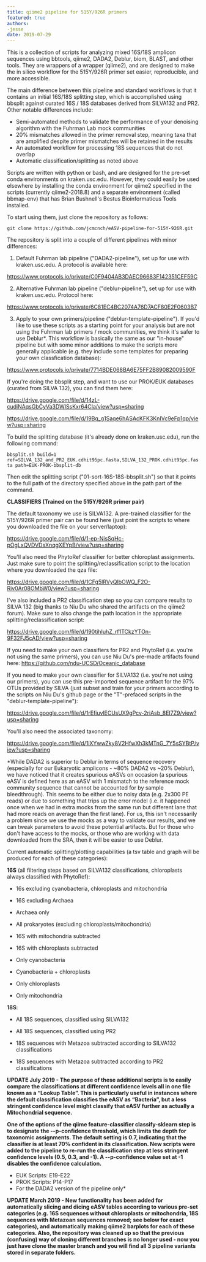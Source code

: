 ```yaml
---
title: qiime2 pipeline for 515Y/926R primers
featured: true
authors:
-jesse
date: 2019-07-29
---
```


This is a collection of scripts for analyzing mixed 16S/18S amplicon sequences using bbtools, qiime2, DADA2, Deblur, biom, BLAST, and other tools. They are wrappers of a wrapper (qiime2), and are designed to make the in silico workflow for the 515Y/926R primer set easier, reproducible, and more accessible.

The main difference between this pipeline and standard workflows is that it contains an initial 16S/18S splitting step, which is accomplished using bbsplit against curated 16S / 18S databases derived from SILVA132 and PR2. Other notable differences include:

* Semi-automated methods to validate the performance of your denoising algorithm with the Fuhrman Lab mock communities
* 20% mismatches allowed in the primer removal step, meaning taxa that are amplified despite primer mismatches will be retained in the results
* An automated workflow for processing 18S sequences that do not overlap
* Automatic classification/splitting as noted above

Scripts are written with python or bash, and are designed for the pre-set conda environments on kraken.usc.edu. However, they could easily be used elsewhere by installing the conda environment for qiime2 specified in the scripts (currently qiime2-2018.8) and a separate environment (called bbmap-env) that has Brian Bushnell's Bestus Bioinformaticus Tools installed.

To start using them, just clone the repository as follows:

`git clone https://github.com/jcmcnch/eASV-pipeline-for-515Y-926R.git`

The repository is split into a couple of different pipelines with minor differences:

1. Default Fuhrman lab pipeline ("DADA2-pipeline"), set up for use with kraken.usc.edu. A protocol is available here:

https://www.protocols.io/private/C0F9404AB3DAEC96683F142351CEF59C

2. Alternative Fuhrman lab pipeline ("deblur-pipeline"), set up for use with kraken.usc.edu. Protocol here:

https://www.protocols.io/private/6C81EC4BC2074A76D7ACF80E2F0603B7

3. Apply to your own primers/pipeline ("deblur-template-pipeline"). If you'd like to use these scripts as a starting point for your analysis but are not using the Fuhrman lab primers / mock communities, we think it's safer to use Deblur*. This workflow is basically the same as our "in-house" pipeline but with some minor additions to make the scripts more generally applicable (e.g. they include some templates for preparing your own classfication database):

https://www.protocols.io/private/7714BDE068BA6E75FF2B89082009590F

If you're doing the bbsplit step, and want to use our PROK/EUK databases (curated from SILVA 132), you can find them here:

https://drive.google.com/file/d/14zL-cudiNAqsGbCyVa3DWlSsKxr64CIa/view?usp=sharing

https://drive.google.com/file/d/19Bq_g1Saqe6hASAcKFK3KnIVc9eFp1qp/view?usp=sharing

To build the splitting database (it's already done on kraken.usc.edu), run the following command:

`bbsplit.sh build=1 ref=SILVA_132_and_PR2_EUK.cdhit95pc.fasta,SILVA_132_PROK.cdhit95pc.fasta path=EUK-PROK-bbsplit-db`

Then edit the splitting script ("01-sort-16S-18S-bbsplit.sh") so that it points to the full path of the directory specified above in the path part of the command.

**CLASSIFIERS (Trained on the 515Y/926R primer pair)**

The default taxonomy we use is SILVA132. A pre-trained classifier for the 515Y/926R primer pair can be found here (just point the scripts to where you downloaded the file on your server/laptop):

https://drive.google.com/file/d/1-ep-NisSqHc-pOgLxQVDVDsXnqgXEYpB/view?usp=sharing

You'll also need the PhytoRef classifier for better chloroplast assignments. Just make sure to point the splitting/reclassification script to the location where you downloaded the qza file:

https://drive.google.com/file/d/1CFg5IRVyQlbOWQ_F2O-Riv0Ar08OMbW0/view?usp=sharing

I've also included a PR2 classification step so you can compare results to SILVA 132 (big thanks to Niu Du who shared the artifacts on the qiime2 forum). Make sure to also change the path location in the appropriate splitting/reclassification script:

https://drive.google.com/file/d/190tihIuhZ_rf1TCkzYTOn-9F32FJ5cAD/view?usp=sharing

If you need to make your own classifiers for PR2 and PhytoRef (i.e. you're not using the same primers), you can use Niu Du's pre-made artifacts found here: https://github.com/ndu-UCSD/Oceanic_database

If you need to make your own classifier for SILVA132 (i.e. you're not using our primers), you can use this pre-imported sequence artifact for the 97% OTUs provided by SILVA (just subset and train for your primers according to the scripts on Niu Du's github page or the "T"-prefaced scripts in the "deblur-template-pipeline"):

https://drive.google.com/file/d/1rEfiuvlECUsUX9gPcv-2riAsb_8EI7Z9/view?usp=sharing

You'll also need the associated taxonomy:

https://drive.google.com/file/d/1iXYwwZky8V2HfwXh3kMTnG_7Y5sSYBtP/view?usp=sharing

*While DADA2 is superior to Deblur in terms of sequence recovery (especially for our Eukaryotic amplicons - ~80% DADA2 vs ~20% Deblur), we have noticed that it creates spurious eASVs on occasion (a spurious eASV is defined here as an eASV with 1 mismatch to the reference mock community sequence that cannot be accounted for by sample bleedthrough). This seems to be either due to noisy data (e.g. 2x300 PE reads) or due to something that trips up the error model (i.e. it happened once when we had in extra mocks from the same run but different lane that had more reads on average than the first lane). For us, this isn't necessarily a problem since we use the mocks as a way to validate our results, and we can tweak parameters to avoid these potential artifacts. But for those who don't have access to the mocks, or those who are working with data downloaded from the SRA, then it will be easier to use Deblur.

Current automatic splitting/plotting capabilities (a tsv table and graph will be produced for each of these categories):

**16S** (all filtering steps based on SILVA132 classifications, chloroplasts always classified with PhytoRef):

* 16s excluding cyanobacteria, chloroplasts and mitochondria

* 16S excluding Archaea

* Archaea only

* All prokaryotes (excluding chloroplasts/mitochondria)

* 16S with mitochondria subtracted

* 16S with chloroplasts subtracted

* Only cyanobacteria

* Cyanobacteria + chloroplasts

* Only chloroplasts

* Only mitochondria

**18S**:

* All 18S sequences, classified using SILVA132

* All 18S sequences, classified using PR2

* 18S sequences with Metazoa subtracted according to SILVA132 classifications

* 18S sequences with Metazoa subtracted according to PR2 classifications

**UPDATE July 2019 - The purpose of these additional scripts is to easily compare the classifications at different confidence levels all in one file known as a “Lookup Table”. This is particularly useful in instances where the default classification classifies the eASV as “Bacteria”, but a less stringent confidence level might classify that eASV further as actually a Mitochondrial sequence.**

**One of the options of the qiime feature-classifier classify-sklearn step is to designate the --p-confidence threshold, which limits the depth for taxonomic assignments. The default setting is 0.7, indicating that the classifier is at least 70% confident in its classification. New scripts were added to the pipeline to re-run the classification step at less stringent confidence levels (0.5, 0.3, and -1). A --p-confidence value set at -1 disables the confidence calculation.**

* EUK Scripts: E19-E22
* PROK Scripts: P14-P17
* For the DADA2 version of the pipeline only*

**UPDATE March 2019 - New functionality has been added for automatically slicing and dicing eASV tables according to various pre-set categories (e.g. 16S sequences without chloroplasts or mitochondria, 18S sequences with Metazoan sequences removed; see below for exact categories), and automatically making qiime2 barplots for each of these categories. Also, the repository was cleaned up so that the previous (confusing) way of cloning different branches is no longer used - now you just have clone the master branch and you will find all 3 pipeline variants stored in separate folders.**
